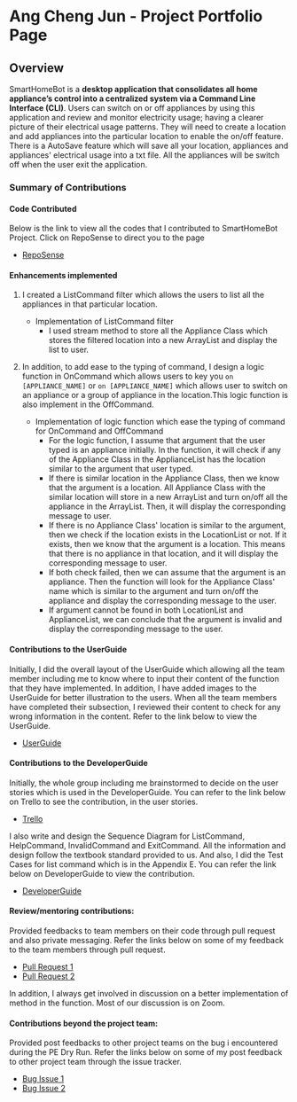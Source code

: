 # Ang Cheng Jun - Project Portfolio Page

## Overview
SmartHomeBot is a **desktop application that consolidates all home appliance’s control into a 
centralized system via a Command Line Interface (CLI)**. Users can switch on or off appliances by using this application
and review and monitor electricity usage; having a clearer picture of their electrical usage patterns. They will need to 
create a location and add appliances into the particular location to enable the on/off feature. There is 
a AutoSave feature which will save all your location, appliances and appliances' electrical usage into a txt file. All the 
appliances will be switch off when the user exit the application. 

### Summary of Contributions
#### Code Contributed
Below is the link to view all the codes that I contributed to SmartHomeBot Project. Click on RepoSense to direct you to the page

* [RepoSense](https://nus-cs2113-ay2021s1.github.io/tp-dashboard/#breakdown=true&search=ang-cheng-jun&sort=groupTitle&sortWithin=title&since=2020-09-27&timeframe=commit&mergegroup=&groupSelect=groupByRepos&checkedFileTypes=docs~functional-code~test-code~other)

#### Enhancements implemented
1. I created a ListCommand filter which allows the users to list all the appliances in that particular location. 
   * Implementation of ListCommand filter
      * I used stream method to store all the Appliance Class which stores the filtered location into a new ArrayList and display the list to user. 

2. In addition, to add ease to the typing of command, I design a logic function in OnCommand which allows users to key you `on [APPLIANCE_NAME]` or 
`on [APPLIANCE_NAME]` which allows user to switch on an appliance or a group of appliance in the location.This logic function is
also implement in the OffCommand.  
   * Implementation of logic function which ease the typing of command for OnCommand and OffCommand 
     * For the logic function, I assume that argument that the user typed is an appliance initially. In the function, it will check if any of the Appliance Class in
     the ApplianceList has the location similar to the argument that user typed.
     * If there is similar location in the Appliance Class, then we know that the argument is a location. All Appliance Class with the similar location will store in a new ArrayList 
     and turn on/off all the appliance in the ArrayList. Then, it will display the corresponding message to user.
     * If there is no Appliance Class' location is similar to the argument, then we check if the location exists in the LocationList or not. If 
     it exists, then we know that the argument is a location. This means that there is no appliance in that location, and it will display the corresponding message to user.
     * If both check failed, then we can assume that the argument is an appliance. Then the function will look for the Appliance Class' name which is similar to the argument
     and turn on/off the appliance and display the corresponding message to the user.
     * If argument cannot be found in both LocationList and ApplianceList, we can conclude that the argument is invalid and display the corresponding message to the user.
     
#### Contributions to the UserGuide
Initially, I did the overall layout of the UserGuide which allowing all the team member including me to know where to input their content of the function that they have implemented.
In addition, I have added images to the UserGuide for better illustration to the users.
When all the team members have completed their subsection, I reviewed their content to check for any wrong information in the content. 
Refer to the link below to view the UserGuide.

* [UserGuide](https://ay2021s1-cs2113-t14-1.github.io/tp/UserGuide.html)

#### Contributions to the DeveloperGuide
Initially, the whole group including me brainstormed to decide on the user stories which is used in the DeveloperGuide. You can refer to the link below on Trello to see the contribution,
in the user stories.

* [Trello](https://trello.com/b/s32JQHmK/cs2113-storyboard)

 
I also write and design the Sequence Diagram for ListCommand, HelpCommand, InvalidCommand and ExitCommand. All the information and design 
follow the textbook standard provided to us. And also, I did the Test Cases for list command which is in the Appendix E. You can refer
the link below on DeveloperGuide to view the contribution.

* [DeveloperGuide](https://ay2021s1-cs2113-t14-1.github.io/tp/DeveloperGuide.html)

#### Review/mentoring contributions:
Provided feedbacks to team members on their code through pull request and also private messaging. Refer the links below on some of my feedback 
to the team members through pull request.

* [Pull Request 1](https://github.com/AY2021S1-CS2113-T14-1/tp/pull/201)
* [Pull Request 2](https://github.com/AY2021S1-CS2113-T14-1/tp/pull/208)

In addition, I always get involved in discussion on a better implementation of method in the function. Most of our discussion is on Zoom. 

#### Contributions beyond the project team:
Provided post feedbacks to other project teams on the bug i encountered during the PE Dry Run. Refer the links below on some of my post feedback 
to other project team through the issue tracker.

* [Bug Issue 1](https://github.com/Ang-Cheng-Jun/ped/issues/9)
* [Bug Issue 2](https://github.com/AY2021S1-CS2113-T13-2/tp/issues/220)
